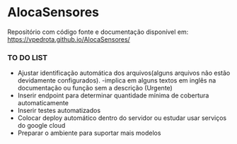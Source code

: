 # AlocaSensores
Repositório com código fonte e documentação disponível em: https://vpedrota.github.io/AlocaSensores/

### TO DO LIST

- Ajustar identificação automática dos arquivos(alguns arquivos não estão devidamente configurados). -implica em alguns textos em inglês na documentação ou função sem a descrição (Urgente)
- Inserir endpoint para determinar quantidade mínima de cobertura automaticamente
- Inserir testes automatizados
- Colocar deploy automático dentro do servidor ou estudar usar serviços do google cloud
- Preparar o ambiente para suportar mais modelos 
